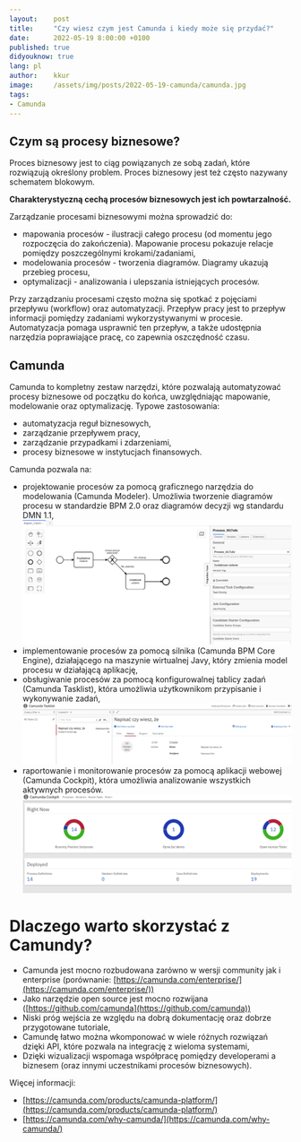 ```yaml
---
layout:    post
title:     "Czy wiesz czym jest Camunda i kiedy może się przydać?"
date:      2022-05-19 8:00:00 +0100
published: true
didyouknow: true
lang: pl
author:    kkur
image:     /assets/img/posts/2022-05-19-camunda/camunda.jpg
tags:
- Camunda
---
```


## Czym są procesy biznesowe?
Proces biznesowy jest to ciąg powiązanych ze sobą zadań, które rozwiązują określony problem. Proces biznesowy jest też często nazywany schematem blokowym.

**Charakterystyczną cechą procesów biznesowych jest ich powtarzalność.**

Zarządzanie procesami biznesowymi można sprowadzić do:
* mapowania procesów - ilustracji całego procesu (od momentu jego rozpoczęcia do zakończenia). Mapowanie procesu pokazuje relacje pomiędzy poszczególnymi krokami/zadaniami,
* modelowania procesów - tworzenia diagramów. Diagramy ukazują przebieg procesu,
* optymalizacji - analizowania i ulepszania istniejących procesów.

Przy zarządzaniu procesami często można się spotkać z pojęciami przepływu (workflow) oraz automatyzacji. Przepływ pracy jest to przepływ informacji pomiędzy zadaniami wykorzystywanymi w procesie. Automatyzacja pomaga usprawnić ten przepływ, a także udostępnia narzędzia poprawiające pracę, co zapewnia oszczędność czasu.

## Camunda
Camunda to kompletny zestaw narzędzi, które pozwalają automatyzować procesy biznesowe od początku do końca, uwzględniając mapowanie, modelowanie oraz optymalizację. Typowe zastosowania:
* automatyzacja reguł biznesowych,
* zarządzanie przepływem pracy,
* zarządzanie przypadkami i zdarzeniami,
* procesy biznesowe w instytucjach finansowych.

Camunda pozwala na:
* projektowanie procesów za pomocą  graficznego narzędzia do modelowania (Camunda Modeler). Umożliwia tworzenie diagramów procesu w standardzie BPM 2.0 oraz diagramów decyzji wg standardu DMN 1.1, ![2022-05-19-camunda-modeler.png](/assets/img/posts/2022-05-19-camunda/camunda_modeler.png)
* implementowanie procesów za pomocą silnika (Camunda BPM Core Engine), działającego na maszynie wirtualnej Javy, który zmienia model procesu w działającą aplikację,
* obsługiwanie procesów za pomocą konfigurowalnej tablicy zadań (Camunda Tasklist), która umożliwia użytkownikom przypisanie i wykonywanie zadań, ![2022-05-19-camunda-tasklist.png](/assets/img/posts/2022-05-19-camunda/camunda_tasklist.png)
* raportowanie i monitorowanie procesów za pomocą aplikacji webowej (Camunda Cockpit), która umożliwia analizowanie wszystkich aktywnych procesów. ![2022-05-19-camunda-cockpit.png](/assets/img/posts/2022-05-19-camunda/camunda_cockpit.png)

# Dlaczego warto skorzystać z Camundy?

* Camunda jest mocno rozbudowana zarówno w wersji community jak i enterprise (porównanie: [https://camunda.com/enterprise/](https://camunda.com/enterprise/))
* Jako narzędzie open source jest mocno rozwijana ([https://github.com/camunda](https://github.com/camunda))
* Niski próg wejścia ze względu na dobrą dokumentację oraz dobrze przygotowane tutoriale,
* Camundę łatwo można wkomponować w wiele różnych rozwiązań dzięki API, które pozwala na integrację z wieloma systemami,
* Dzięki wizualizacji wspomaga współpracę pomiędzy developerami a biznesem (oraz innymi uczestnikami procesów biznesowych).

Więcej informacji:
* [https://camunda.com/products/camunda-platform/](https://camunda.com/products/camunda-platform/)
* [https://camunda.com/why-camunda/](https://camunda.com/why-camunda/)


